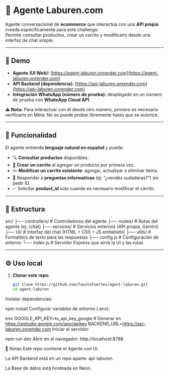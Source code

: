# 🤖 Agente Laburen.com

Agente conversacional de **ecommerce** que interactúa con una **API propia** creada específicamente para este challenge.  
Permite consultar productos, crear un carrito y modificarlo desde una interfaz de chat simple.

---

## 🚀 Demo

- **Agente (UI Web):** [https://agent-laburen.onrender.com](https://agent-laburen.onrender.com)  
- **API Backend (dependencia):** [https://api-laburen.onrender.com](https://api-laburen.onrender.com)  
- **Integración WhatsApp (número de prueba):** desplegado en un número de prueba con **WhatsApp Cloud API**.  

⚠️ **Nota:** Para interactuar con él desde otro número, primero es necesario verificarlo en Meta. No se puede probar libremente hasta que se autorice.

---

## 🧩 Funcionalidad

El agente entiende **lenguaje natural en español** y puede:

- 🔍 **Consultar productos** disponibles.  
- 🛒 **Crear un carrito** al agregar un producto por primera vez.  
- ✏️ **Modificar un carrito existente**: agregar, actualizar o eliminar items.  
- 💬 Responder a **preguntas informativas** (ej: “¿vendés sudaderas?”) sin pedir ID.  
- ✅ Solicitar **product_id** solo cuando es necesario modificar el carrito.  

---

## 📂 Estructura

src/
├── controllers/ # Controladores del agente
├── routes/ # Rutas del agente (ej: /chat)
├── services/ # Servicios externos (API propia, Gemini)
├── UI/ # Interfaz del chat (HTML + CSS + JS embebido)
├── utils/ # Formatters de texto para las respuestas
├── config.js # Configuración de entorno
└── index.js # Servidor Express que sirve la UI y las rutas

---

## ⚙️ Uso local

1. **Clonar este repo:**
   ```bash
   git clone https://github.com/faustofuertes/agent-laburen.git
   cd agent-laburen
Instalar dependencias:

npm install
Configurar variables de entorno (.env):

env
GOOGLE_API_KEY=tu_api_key_google  # Generar en https://aistudio.google.com/app/apikey
BACKEND_URL=https://api-laburen.onrender.com
Iniciar el servidor:

npm run dev
Abrir en el navegador: http://localhost:8788

📝 Notas
Este repo contiene el Agente con UI.

La API Backend está en un repo aparte: api-laburen.

La Base de datos está hosteada en Neon.